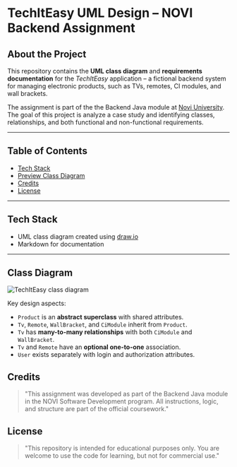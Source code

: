 # TechItEasy UML Design – NOVI Backend Assignment

## About the Project

This repository contains the **UML class diagram** and **requirements documentation** for the *TechItEasy* application – a fictional backend system for managing electronic products, such as TVs, remotes, CI modules, and wall brackets.

The assignment is part of the the Backend Java module at [Novi University](https://www.novi.nl).
The goal of this project is analyze a case study and identifying classes, relationships, and both functional and non-functional requirements.

---

## Table of Contents

- [Tech Stack](#tech-stack)
- [Preview Class Diagram](#class-diagram)
- [Credits](#credits)
- [License](#license)

---

## Tech Stack

- UML class diagram created using [draw.io](https://draw.io)
- Markdown for documentation

---

## Class Diagram

![TechItEasy class diagram](./44d50d41-24d2-4ced-8a91-9db05afcecf1.png)

Key design aspects:

- `Product` is an **abstract superclass** with shared attributes.
- `Tv`, `Remote`, `WallBracket`, and `CiModule` inherit from `Product`.
- `Tv` has **many-to-many relationships** with both `CiModule` and `WallBracket`.
- `Tv` and `Remote` have an **optional one-to-one** association.
- `User` exists separately with login and authorization attributes.

## Credits
> "This assignment was developed as part of the Backend Java module in the NOVI Software Development program. All instructions, logic, and structure are part of the official coursework."

## License
> "This repository is intended for educational purposes only. You are welcome to use the code for learning, but not for commercial use."